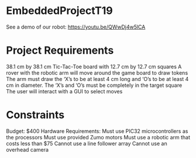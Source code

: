 # EmbeddedProjectT19
See a demo of our robot: https://youtu.be/QWwDj4w5lCA

# Project Requirements

38.1 cm by 38.1 cm Tic-Tac-Toe board with 12.7 cm by 12.7 cm squares
A rover with the robotic arm will move around the game board to draw tokens
The arm must draw the ‘X’s to be at least 4 cm long and ‘O’s to be at least 4 cm in diameter.
The ‘X’s and ‘O’s must be completely in the target square
The user will interact with a GUI to select moves

# Constraints

Budget: $400
Hardware Requirements:
Must use PIC32 microcontrollers as the processors
Must use provided Zumo motors
Must use a robotic arm that costs less than $75
Cannot use a line follower array
Cannot use an overhead camera
